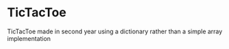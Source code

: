 # TicTacToe
TicTacToe made in second year using a dictionary rather than a simple array implementation
